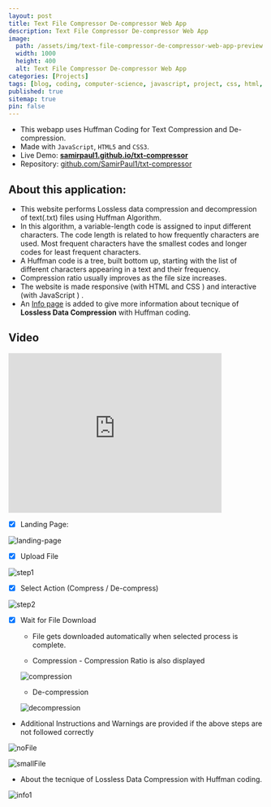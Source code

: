 ```yaml
---
layout: post
title: Text File Compressor De-compressor Web App
description: Text File Compressor De-compressor Web App
image:
  path: /assets/img/text-file-compressor-de-compressor-web-app-preview.webp
  width: 1000
  height: 400
  alt: Text File Compressor De-compressor Web App
categories: [Projects]
tags: [blog, coding, computer-science, javascript, project, css, html, encoding, encoder, huffman, huffman-coding, huffman-compression-algorithm, txt, lossless-compression-algorithm, file-compression, huffman-encoder, huffman-decoder, huffman-encoding, txt-encode, txt-decode, lossless-compression, github, projects, web-development, lossless-data-compression, online-file-compressor, txt-compressor, algorithm]
published: true
sitemap: true
pin: false
---
```





- This webapp uses Huffman Coding for Text Compression and De-compression.
- Made with ```JavaScript```, ```HTML5``` and ```CSS3```.
- Live Demo: [**samirpaul1.github.io/txt-compressor**](https://samirpaul1.github.io/txt-compressor/)
- Repository: [github.com/SamirPaul1/txt-compressor](https://github.com/SamirPaul1/txt-compressor)


## About this application:

* This website performs Lossless data compression and decompression of text(.txt) files using Huffman Algorithm.
* In this algorithm, a variable-length code is assigned to input different characters. The code length is related to how frequently characters are used. Most frequent characters have the smallest codes and longer codes for least frequent characters.
* A Huffman code is a tree, built bottom up, starting with the list of different characters appearing in a text and their frequency. 
* Compression ratio usually improves as the file size increases.
* The website is made responsive (with HTML and CSS ) and interactive (with JavaScript ) .
* An [Info page](https://samirpaul1.github.io/txt-compressor/info.html) is added to give more information about tecnique of **Lossless Data Compression** with Huffman coding.




## Video

<iframe width="420" height="315" src="https://user-images.githubusercontent.com/77569653/172716965-50560f4a-2acf-4013-ae87-8b474b2a09e3.mp4" frameborder="0" allowfullscreen></iframe>


- [x] Landing Page:

<a> ![landing-page](/assets/img/text-file-compressor-de-compressor-web-app-landing-page.png) </a>

- [x] Upload File

<a> ![step1](/assets/img/text-file-compressor-de-compressor-web-app-step1.png) </a>


- [x] Select Action (Compress / De-compress)

<a> ![step2](/assets/img/text-file-compressor-de-compressor-web-app-step2.png) </a>


- [x] Wait for File Download
    * File gets downloaded automatically when selected process is complete.

    * Compression - Compression Ratio is also displayed 

    <a> ![compression](/assets/img/text-file-compressor-de-compressor-web-app-step3.png) </a>
    
    * De-compression

    <a> ![decompression](/assets/img/text-file-compressor-de-compressor-web-app-decompression.png) </a>

* Additional Instructions and Warnings are provided if the above steps are not followed correctly

<a> ![noFile](/assets/img/text-file-compressor-de-compressor-web-app-nofile.png) </a>

<a> ![smallFile](/assets/img/text-file-compressor-de-compressor-web-app-verysmallfile.png)  </a>



* About the tecnique of Lossless Data Compression with Huffman coding.

<a> ![info1](/assets/img/text-file-compressor-de-compressor-web-app-info.jpeg) </a>
